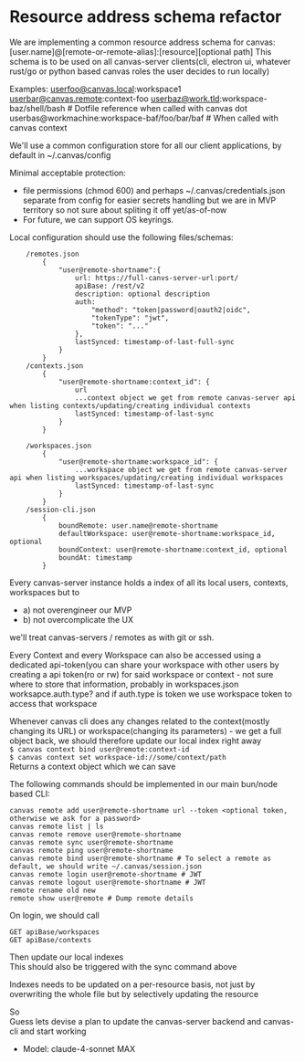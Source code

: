 # Resource address schema refactor

We are implementing a common resource address schema for canvas: [user.name]@[remote-or-remote-alias]:[resource][optional path]
This schema is to be used on all canvas-server clients(cli, electron ui, whatever rust/go or python based canvas roles the user decides to run locally)

Examples:
  userfoo@canvas.local:workspace1
  userbar@canvas.remote:context-foo
  userbaz@work.tld:workspace-baz/shell/bash # Dotfile reference when called with canvas dot
  userbas@workmachine:workspace-baf/foo/bar/baf # When called with canvas context

We'll use a common configuration store for all our client applications, by default in
~/.canvas/config

Minimal acceptable protection: 
 - file permissions (chmod 600) and perhaps ~/.canvas/credentials.json separate from config for easier secrets handling but we are in MVP territory so not sure about spliting it off yet/as-of-now
 - For future, we can support OS keyrings.

Local configuration should use the following files/schemas:
```
    /remotes.json
        {
            "user@remote-shortname":{
                url: https://full-canvs-server-url:port/
                apiBase: /rest/v2
                description: optional description
                auth:
                    "method": "token|password|oauth2|oidc",
                    "tokenType": "jwt",
                    "token": "..."
                },
                lastSynced: timestamp-of-last-full-sync
            }
        }
    /contexts.json
        {
            "user@remote-shortname:context_id": {
                url
                ...context object we get from remote canvas-server api when listing contexts/updating/creating individual contexts
                lastSynced: timestamp-of-last-sync
            }
        }

    /workspaces.json
        {
            "user@remote-shortname:workspace_id": {
                ...workspace object we get from remote canvas-server api when listing workspaces/updating/creating individual workspaces
                lastSynced: timestamp-of-last-sync
            }
        }
    /session-cli.json
        {
            boundRemote: user.name@remote-shortname
            defaultWorkspace: user@remote-shortname:workspace_id, optional
            boundContext: user@remote-shortname:context_id, optional
            boundAt: timestamp
        }
```

Every canvas-server instance holds a index of all its local users, contexts, workspaces but to
- a) not overengineer our MVP
- b) not overcomplicate the UX

we'll treat canvas-servers / remotes as with git or ssh.  

Every Context and every Workspace can also be accessed using a dedicated api-token(you can share your workspace with other users by creating a api token(ro or rw) for said workspace or context - not sure where to store that information, probably in workspaces.json worksapce.auth.type? and if auth.type is token we use workspace token to access that workspace

Whenever canvas cli does any changes related to the context(mostly changing its URL) or workspace(changing its parameters) - we get a full object back, we should therefore update our local index right away  
`$ canvas context bind user@remote:context-id`  
`$ canvas context set workspace-id://some/context/path`  
Returns a context object which we can save

The following commands should be implemented in our main bun/node based CLI:
```
canvas remote add user@remote-shortname url --token <optional token, otherwise we ask for a password>
canvas remote list | ls
canvas remote remove user@remote-shortname
canvas remote sync user@remote-shortname
canvas remote ping user@remote-shortname
canvas remote bind user@remote-shortname # To select a remote as default, we should write ~/.canvas/session.json
canvas remote login user@remote-shortname # JWT
canvas remote logout user@remote-shortname # JWT
remote rename old new
remote show user@remote # Dump remote details
```
On login, we should call
```
GET apiBase/workspaces
GET apiBase/contexts
```

Then update our local indexes  
This should also be triggered with the sync command above

Indexes needs to be updated on a per-resource basis, not just by overwriting the whole file but by selectively updating the resource

So  
Guess lets devise a plan to update the canvas-server backend and canvas-cli and start working

- Model: claude-4-sonnet MAX
